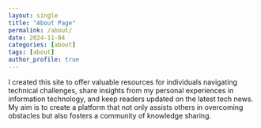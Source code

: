 ```yaml
---
layout: single
title: "About Page"
permalink: /about/
date: 2024-11-04
categories: [about]
tags: [about]
author_profile: true
---
```

I created this site to offer valuable resources for individuals navigating technical challenges, share insights from my personal experiences in information technology, and keep readers updated on the latest tech news. My aim is to create a platform that not only assists others in overcoming obstacles but also fosters a community of knowledge sharing.